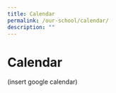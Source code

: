 ```yaml
---
title: Calendar
permalink: /our-school/calendar/
description: ""
---
```

# **Calendar**

(insert google calendar)